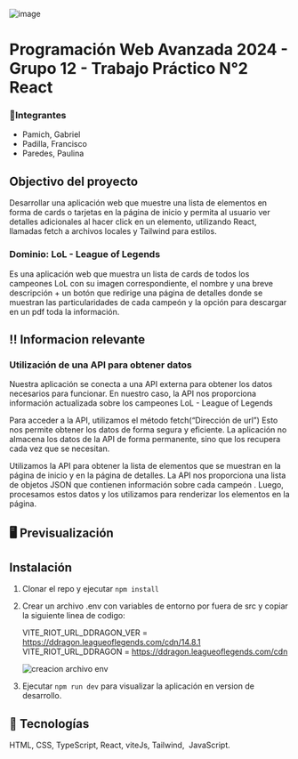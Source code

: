 ![image](https://user-images.githubusercontent.com/79814537/227503253-efff5b8d-79b8-4a2b-9e76-79800998b4d5.png)

# Programación Web Avanzada 2024 - Grupo 12 - Trabajo Práctico N°2 React


### 👥Integrantes
- Pamich, Gabriel 
- Padilla, Francisco
- Paredes, Paulina

## Objectivo del proyecto
Desarrollar una aplicación web que muestre una lista de elementos en forma de cards o
tarjetas en la página de inicio y permita al usuario ver detalles adicionales al hacer click
en un elemento, utilizando React, llamadas fetch a archivos locales y Tailwind para
estilos.
### Dominio: LoL - League of Legends
Es una aplicación web que muestra un lista de cards de todos los campeones LoL
 con su imagen correspondiente, el nombre y una breve descripción + un botón que redirige
una página de detalles donde se muestran las particularidades de cada campeón y la opción para descargar en un pdf toda la información.

## ‼️ Informacion relevante
### Utilización de una API para obtener datos
Nuestra aplicación se conecta a una API externa para obtener los datos necesarios para funcionar. En nuestro caso, 
la API nos proporciona información actualizada sobre los campeones LoL - League of Legends

Para acceder a la API, utilizamos el método  fetch(“Dirección de url”)
Esto nos permite obtener los datos de forma segura y eficiente. La aplicación no almacena los datos de la API de forma permanente,
 sino que los recupera cada vez que se necesitan.

Utilizamos la API  para obtener la lista de elementos que se muestran en la página de inicio y en la página de detalles. 
La API nos proporciona una lista de objetos JSON que contienen información sobre cada campeón . 
Luego, procesamos estos datos y los utilizamos para renderizar los elementos en la página.

## 🖥️ Previsualización


## Instalación
1) Clonar el repo y ejecutar ```npm install```
2) Crear un archivo .env  con variables de entorno por fuera de src y copiar la siguiente linea de codigo:
   
     VITE_RIOT_URL_DDRAGON_VER = https://ddragon.leagueoflegends.com/cdn/14.8.1
     VITE_RIOT_URL_DDRAGON = https://ddragon.leagueoflegends.com/cdn
   
   ![creacion archivo  env](https://github.com/thadek/pwa-2024-tp2/assets/86857679/9783ee36-fe93-4c07-b119-e7161674acbc)

4) Ejecutar ```npm run dev``` para visualizar la aplicación en version de desarrollo.


## 🚀 Tecnologías
HTML, CSS, TypeScript, React, viteJs, Tailwind,  JavaScript.
